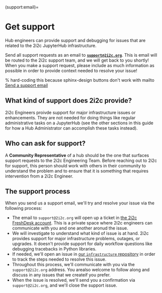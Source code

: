 (support:email)=
# Get support

Hub engineers can provide support and debugging for issues that are related to the 2i2c JupyterHub infrastructure.

Send all support requests as an email to [**`support@2i2c.org`**](mailto:support@2i2c.org).
This is email will be routed to the 2i2c support team, and we will get back to you shortly!
When you make a support request, please include as much information as possible in order to provide context needed to resolve your issue!

% hard-coding this because sphinx-design buttons don't work with mailto
<a class="sd-sphinx-override sd-btn sd-text-wrap sd-btn-primary reference external" href="mailto:support@2i2c.org"><span>Send a support email</span></a>

## What kind of support does 2i2c provide?

2i2c Engineers proivde support for major infrastructure issues or enhancements.
They are not needed for doing things like regular administrative tasks on a JupyterHub (see the other sections in this guide for how a Hub Administrator can accomplish these tasks instead).

## Who can ask for support?

A **Community Representative** of a hub should be the one that surfaces support requests to the 2i2c Engineering Team.
Before reaching out to 2i2c for support, this person should work with others in their community to understand the problem and to ensure that it is something that requires intervention from a 2i2c Engineer.

## The support process

When you send us a support email, we'll try and resolve your issue via the following process:

- The email to `support@2i2c.org` will open up a ticket in [the 2i2c FreshDesk account](https://2i2c.freshdesk.com).
  This is a private space where 2i2c engineers can communicate with you and one another aronud the issue.
- We will investigate to understand what kind of issue is at hand.
  2i2c provides support for major infrastructure problems, outages, or upgrades.
  It doesn't provide support for daily workflow questions like debugging tracebacks in Python libraries.
- If needed, we'll open an issue in [our `infrastructure` repository](https://github.com/2i2c-org/infrastructure) in order to track the steps needed to resolve this issue.
- Throughout this process, we'll communicate with you via the `support@2i2c.org` address. You arealso  welcome to follow along and discuss in any issues that we createif you prefer.
- When the issue is resolved, we'll send you a confirmation via `support@2i2c.org`, and we'll close the support issue.
